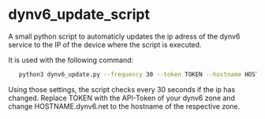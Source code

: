 # dynv6_update_script
A small python script to automaticly updates the ip adress of the dynv6 service to the IP of the device where the script is executed.

It is used with the following command:

```sh
   python3 dynv6_update.py --frequency 30 --token TOKEN --hostname HOSTNAME.dynv6.net
```

Using those settings, the script checks every 30 seconds if the ip has changed. Replace TOKEN with the API-Token of your dynv6 zone and change HOSTNAME.dynv6.net to the hostname of the respective zone.

